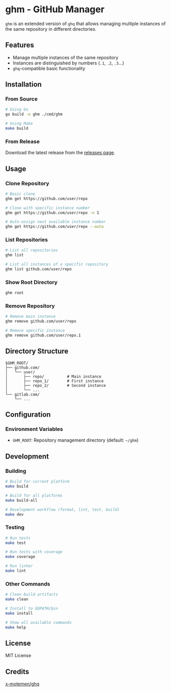 # ghm - GitHub Manager

`ghm` is an extended version of `ghq` that allows managing multiple instances of the same repository in different directories.

## Features

- Manage multiple instances of the same repository
- Instances are distinguished by numbers (`.1`, `.2`, `.3`...)
- `ghq`-compatible basic functionality

## Installation

### From Source

```bash
# Using Go
go build -o ghm ./cmd/ghm

# Using Make
make build
```

### From Release

Download the latest release from the [releases page](https://github.com/Cassin01/ghm/releases).

## Usage

### Clone Repository

```bash
# Basic clone
ghm get https://github.com/user/repo

# Clone with specific instance number
ghm get https://github.com/user/repo -n 1

# Auto-assign next available instance number
ghm get https://github.com/user/repo --auto
```

### List Repositories

```bash
# List all repositories
ghm list

# List all instances of a specific repository
ghm list github.com/user/repo
```

### Show Root Directory

```bash
ghm root
```

### Remove Repository

```bash
# Remove main instance
ghm remove github.com/user/repo

# Remove specific instance
ghm remove github.com/user/repo.1
```

## Directory Structure

```
$GHM_ROOT/
├── github.com/
│   └── user/
│       ├── repo/          # Main instance
│       ├── repo_1/        # First instance
│       ├── repo_2/        # Second instance
│       └── ...
└── gitlab.com/
    └── ...
```

## Configuration

### Environment Variables

- `GHM_ROOT`: Repository management directory (default: `~/ghm`)

## Development

### Building

```bash
# Build for current platform
make build

# Build for all platforms
make build-all

# Development workflow (format, lint, test, build)
make dev
```

### Testing

```bash
# Run tests
make test

# Run tests with coverage
make coverage

# Run linter
make lint
```

### Other Commands

```bash
# Clean build artifacts
make clean

# Install to GOPATH/bin
make install

# Show all available commands
make help
```

## License

MIT License

## Credits

[x-motemen/ghq](https://github.com/x-motemen/ghq)
